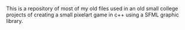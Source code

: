 This is a repository of most of my old files used in an old small college projects of creating a small pixelart game in c++ using a SFML graphic library.
